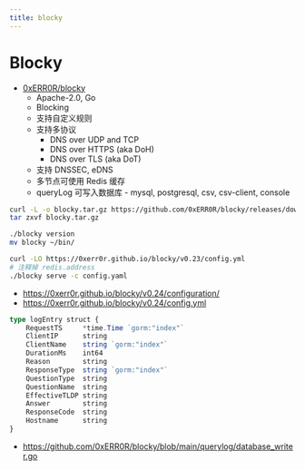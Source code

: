 ```yaml
---
title: blocky
---
```


# Blocky

- [0xERR0R/blocky](https://github.com/0xERR0R/blocky)
  - Apache-2.0, Go
  - Blocking
  - 支持自定义规则
  - 支持多协议
    - DNS over UDP and TCP
    - DNS over HTTPS (aka DoH)
    - DNS over TLS (aka DoT)
  - 支持 DNSSEC, eDNS
  - 多节点可使用 Redis 缓存
  - queryLog 可写入数据库 - mysql, postgresql, csv, csv-client, console

```bash
curl -L -o blocky.tar.gz https://github.com/0xERR0R/blocky/releases/download/v0.24/blocky_v0.24_$(uname -o)_$(uname -m).tar.gz
tar zxvf blocky.tar.gz

./blocky version
mv blocky ~/bin/

curl -LO https://0xerr0r.github.io/blocky/v0.23/config.yml
# 注释掉 redis.address
./blocky serve -c config.yaml
```

- https://0xerr0r.github.io/blocky/v0.24/configuration/
- https://0xerr0r.github.io/blocky/v0.24/config.yml


```ts
type logEntry struct {
	RequestTS     *time.Time `gorm:"index"`
	ClientIP      string
	ClientName    string `gorm:"index"`
	DurationMs    int64
	Reason        string
	ResponseType  string `gorm:"index"`
	QuestionType  string
	QuestionName  string
	EffectiveTLDP string
	Answer        string
	ResponseCode  string
	Hostname      string
}
```

- https://github.com/0xERR0R/blocky/blob/main/querylog/database_writer.go
